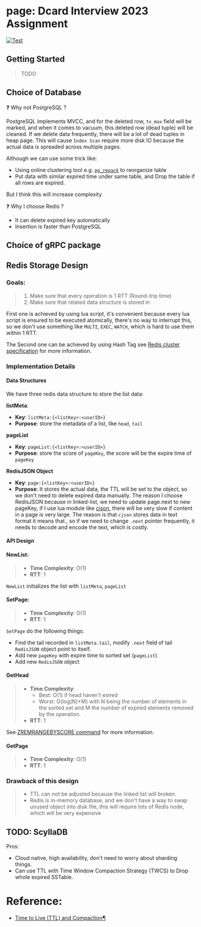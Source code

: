 # page: Dcard Interview 2023 Assignment

[![Test](https://github.com/unknowntpo/page/actions/workflows/main.yml/badge.svg?event=push)](https://github.com/unknowntpo/page/actions/workflows/main.yml)

## Getting Started

> TODO

## Choice of Database

:question: Why not PostgreSQL ?

PostgreSQL implements MVCC, and for the deleted row, `tx_max` field will be marked, and when it comes to vacuum, this deleted row (dead tuple) will be cleaned. If we delete data frequently, there will be a lot of dead tuples in heap page.
This will cause `Index Scan` require more disk IO because the actual data is spreaded across multiple pages.

Although we can use some trick like:
- Using online clustering tool e.g. [`pg_repack`](https://reorg.github.io/pg_repack/) to reorganize table 
- Put data with similar expired time under same table, and Drop the table if all rows are expired.

But I think this will increase complexity

:question: Why I choose Redis ?

- It can delete expired key automatically
- Insertion is faster than PostgreSQL

## Choice of gRPC package

## Redis Storage Design

### Goals:
> 1. Make sure that every operation is 1 RTT (Round-trip time)
> 2. Make sure that related data structure is stored in

First one is achieved by using lua script, it's convenient because every lua script is ensured to be executed atomically, there's no way to interrupt this, so we don't use something like `MULTI`, `EXEC`, `WATCH`, which is hard to use them within 1 RTT.

The Second one can be achieved by using Hash Tag 
see [Redis cluster specification](https://redis.io/docs/reference/cluster-spec/) for more information.

### Implementation Details
#### Data Structures

We have three redis data structure to store the list data:

**listMeta**:
- **Key**: `listMeta:{<listKey>:<userID>}`
- **Purpose**: store the metadata of a list, like `head`, `tail`

**pageList**
  - **Key**: `pageList:{<listKey>:<userID>}`
  - **Purpose**: store the score of `pageKey`, the score will be the expire time of `pageKey`

**RedisJSON Object**
  - **Key**: `page:{<listKey>:<userID>}`
  - **Purpose**: It stores the actual data, the TTL will be set to the object, so we don't need to delete expired data manually. 
The reason I choose RedisJSON because in linked-list, we need to update page.next to new pageKey,
if I use lua module like [cjson](https://github.com/mpx/lua-cjson), there will be very slow if content in a page is very large.
The reason is that `cjson` stores data in text format it means that , so if we need to change `.next` pointer frequently, it needs to decode and encode the text, which is costly.

#### API Design

#### NewList:

> - **Time Complexity**: O(1)
> - **RTT**: 1


`NewList` initializes the list with `listMeta`, `pageList`

#### SetPage:

> - **Time Complexity**: O(1)
> - **RTT**: 1

`SetPage` do the following things:
- Find the tail recorded in `listMeta.tail`, modify `.next` field of tail `RedisJSON` object point to itself.
- Add new `pageKey` with expire time to sorted set (`pageList`)
- Add new `RedisJSON` object

#### GetHead

> - **Time Complexity**:
>   - Best: O(1) if head haven't exired
>   - Worst: O(log(N)+M) with N being the number of elements in the sorted set and M the number of expired elements removed by the operation.
> - **RTT**: 1


  See [ZREMRANGEBYSCORE command](https://redis.io/commands/zremrangebyscore/) for more information.

#### GetPage

> - **Time Complexity**: O(1)
> - **RTT**: 1

### Drawback of this design
> - TTL can not be adjusted because the linked list will broken.
> - Redis is in-memory database, and we don't have a way to swap unused object into disk file, this will require lots of Redis node, which will be very expensive

## TODO: ScyllaDB

Pros:
- Cloud native, high availability, don't need to worry about sharding things.
- Can use TTL with Time Window Compaction Strategy (TWCS) to Drop whole expired SSTable.

# Reference:
- [Time to Live (TTL) and Compaction¶](https://docs.scylladb.com/stable/kb/ttl-facts.html)

